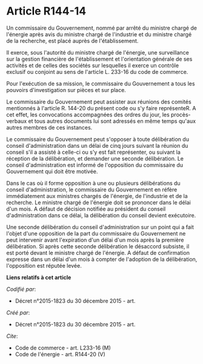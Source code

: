# Article R144-14

Un commissaire du Gouvernement, nommé par arrêté du ministre chargé de l'énergie après avis du ministre chargé de l'industrie
et du ministre chargé de la recherche, est placé auprès de l'établissement. 

Il exerce, sous l'autorité du ministre chargé de l'énergie, une surveillance sur la gestion financière de l'établissement et
l'orientation générale de ses activités et de celles des sociétés sur lesquelles il exerce un contrôle exclusif ou conjoint
au sens de l'article L. 233-16 du code de commerce. 

Pour l'exécution de sa mission, le commissaire du Gouvernement a tous les pouvoirs d'investigation sur pièces et sur place. 

Le commissaire du Gouvernement peut assister aux réunions des comités mentionnés à l'article R. 144-20 du présent code ou s'y
faire représenteR. A cet effet, les convocations accompagnées des ordres du jour, les procès-verbaux et tous autres documents
lui sont adressés en même temps qu'aux autres membres de ces instances. 

Le commissaire du Gouvernement peut s'opposer à toute délibération du conseil d'administration dans un délai de cinq jours
suivant la réunion du conseil s'il a assisté à celle-ci ou s'y est fait représenter, ou suivant la réception de la
délibération, et demander une seconde délibération. Le conseil d'administration est informé de l'opposition du commissaire du
Gouvernement qui doit être motivée. 

Dans le cas où il forme opposition à une ou plusieurs délibérations du conseil d'administration, le commissaire du
Gouvernement en réfère immédiatement aux ministres chargés de l'énergie, de l'industrie et de la recherche. Le ministre
chargé de l'énergie doit se prononcer dans le délai d'un mois. A défaut de décision notifiée au président du conseil
d'administration dans ce délai, la délibération du conseil devient exécutoire. 

Une seconde délibération du conseil d'administration sur un point qui a fait l'objet d'une opposition de la part du
commissaire du Gouvernement ne peut intervenir avant l'expiration d'un délai d'un mois après la première délibération. Si
après cette seconde délibération le désaccord subsiste, il est porté devant le ministre chargé de l'énergie. A défaut de
confirmation expresse dans un délai d'un mois à compter de l'adoption de la délibération, l'opposition est réputée levée.

**Liens relatifs à cet article**

_Codifié par_:

  - Décret n°2015-1823 du 30 décembre 2015 - art.

_Créé par_:

  - Décret n°2015-1823 du 30 décembre 2015 - art.

_Cite_:

  - Code de commerce - art. L233-16 (M)
  - Code de l'énergie - art. R144-20 (V)
